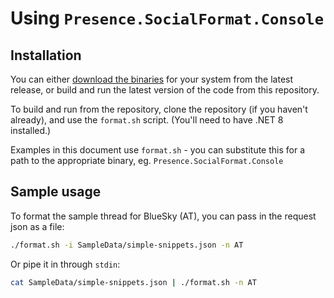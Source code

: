 # Using `Presence.SocialFormat.Console`

## Installation

You can either [download the binaries](download-binaries.md) for your system from the latest release, or build and run the latest version of the code from this repository.

To build and run from the repository, clone the repository (if you haven't already), and use the `format.sh` script. (You'll need to have .NET 8 installed.)

Examples in this document use `format.sh` - you can substitute this for a path to the appropriate binary, eg. `Presence.SocialFormat.Console`

## Sample usage

To format the sample thread for BlueSky (AT), you can pass in the request json as a file:

```bash
./format.sh -i SampleData/simple-snippets.json -n AT
```

Or pipe it in through `stdin`:

```bash
cat SampleData/simple-snippets.json | ./format.sh -n AT
```
